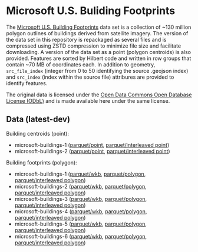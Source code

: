 
# Microsoft U.S. Buliding Footprints

The [Microsoft U.S. Building Footprints](https://github.com/microsoft/USBuildingFootprints) data set is a collection of ~130 million polygon outlines of buildings derived from satellite imagery. The version of the data set in this repository is repackaged as several files and is compressed using ZSTD compression to minimize file size and facilitate downloading. A version of the data set as a point (polygon centroids) is also provided. Features are sorted by Hilbert code and written in row groups that contain ~70 MB of coordinates each. In addition to geometry, `src_file_index` (integer from 0 to 50 identifying the source .geojson index) and `src_index` (index within the source file) attribures are provided to identify features.

The original data is licensed under the [Open Data Commons Open Database License (ODbL)](https://opendatacommons.org/licenses/odbl/) and is made available here under the same license.

<!-- begin file listing -->

## Data (latest-dev)

Building centroids (point):

- microsoft-buildings-1 ([parquet/point](https://github.com/geoarrow/geoarrow-data/releases/download/latest-dev/microsoft-buildings-point-1.parquet), [parquet/interleaved point](https://github.com/geoarrow/geoarrow-data/releases/download/latest-dev/microsoft-buildings-interleaved-point-1.parquet))
- microsoft-buildings-2 ([parquet/point](https://github.com/geoarrow/geoarrow-data/releases/download/latest-dev/microsoft-buildings-point-2.parquet), [parquet/interleaved point](https://github.com/geoarrow/geoarrow-data/releases/download/latest-dev/microsoft-buildings-interleaved-point-2.parquet))

Building footprints (polygon):

- microsoft-buildings-1 ([parquet/wkb](https://github.com/geoarrow/geoarrow-data/releases/download/latest-dev/microsoft-buildings-wkb-1.parquet), [parquet/polygon](https://github.com/geoarrow/geoarrow-data/releases/download/latest-dev/microsoft-buildings-polygon-1.parquet), [parquet/interleaved polygon](https://github.com/geoarrow/geoarrow-data/releases/download/latest-dev/microsoft-buildings-interleaved-polygon-1.parquet))
- microsoft-buildings-2 ([parquet/wkb](https://github.com/geoarrow/geoarrow-data/releases/download/latest-dev/microsoft-buildings-wkb-2.parquet), [parquet/polygon](https://github.com/geoarrow/geoarrow-data/releases/download/latest-dev/microsoft-buildings-polygon-2.parquet), [parquet/interleaved polygon](https://github.com/geoarrow/geoarrow-data/releases/download/latest-dev/microsoft-buildings-interleaved-polygon-2.parquet))
- microsoft-buildings-3 ([parquet/wkb](https://github.com/geoarrow/geoarrow-data/releases/download/latest-dev/microsoft-buildings-wkb-3.parquet), [parquet/polygon](https://github.com/geoarrow/geoarrow-data/releases/download/latest-dev/microsoft-buildings-polygon-3.parquet), [parquet/interleaved polygon](https://github.com/geoarrow/geoarrow-data/releases/download/latest-dev/microsoft-buildings-interleaved-polygon-3.parquet))
- microsoft-buildings-4 ([parquet/wkb](https://github.com/geoarrow/geoarrow-data/releases/download/latest-dev/microsoft-buildings-wkb-4.parquet), [parquet/polygon](https://github.com/geoarrow/geoarrow-data/releases/download/latest-dev/microsoft-buildings-polygon-4.parquet), [parquet/interleaved polygon](https://github.com/geoarrow/geoarrow-data/releases/download/latest-dev/microsoft-buildings-interleaved-polygon-4.parquet))
- microsoft-buildings-5 ([parquet/wkb](https://github.com/geoarrow/geoarrow-data/releases/download/latest-dev/microsoft-buildings-wkb-5.parquet), [parquet/polygon](https://github.com/geoarrow/geoarrow-data/releases/download/latest-dev/microsoft-buildings-polygon-5.parquet), [parquet/interleaved polygon](https://github.com/geoarrow/geoarrow-data/releases/download/latest-dev/microsoft-buildings-interleaved-polygon-5.parquet))
- microsoft-buildings-6 ([parquet/wkb](https://github.com/geoarrow/geoarrow-data/releases/download/latest-dev/microsoft-buildings-wkb-6.parquet), [parquet/polygon](https://github.com/geoarrow/geoarrow-data/releases/download/latest-dev/microsoft-buildings-polygon-6.parquet), [parquet/interleaved polygon](https://github.com/geoarrow/geoarrow-data/releases/download/latest-dev/microsoft-buildings-interleaved-polygon-6.parquet))
